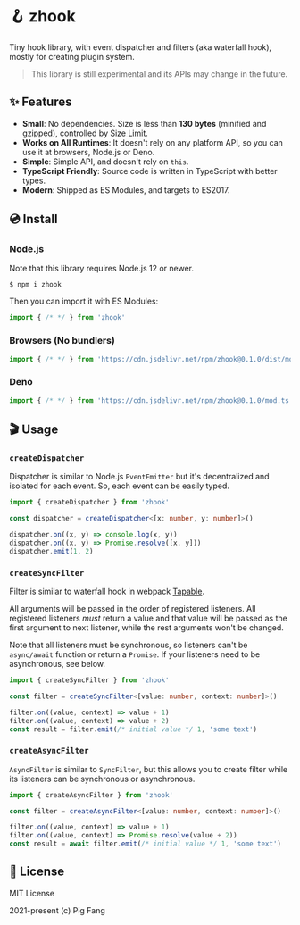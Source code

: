 # 🪝 zhook

Tiny hook library, with event dispatcher and filters (aka waterfall hook),
mostly for creating plugin system.

> This library is still experimental and its APIs may change in the future.

## ✨ Features

- **Small**: No dependencies. Size is less than **130 bytes** (minified and gzipped), controlled by [Size Limit](https://github.com/ai/size-limit).
- **Works on All Runtimes**: It doesn't rely on any platform API, so you can use it at browsers, Node.js or Deno.
- **Simple**: Simple API, and doesn't rely on `this`.
- **TypeScript Friendly**: Source code is written in TypeScript with better types.
- **Modern**: Shipped as ES Modules, and targets to ES2017.

## 💿 Install

### Node.js

Note that this library requires Node.js 12 or newer.

```
$ npm i zhook
```

Then you can import it with ES Modules:

```js
import { /* */ } from 'zhook'
```

### Browsers (No bundlers)

```js
import { /* */ } from 'https://cdn.jsdelivr.net/npm/zhook@0.1.0/dist/mod.js'
```

### Deno

```ts
import { /* */ } from 'https://cdn.jsdelivr.net/npm/zhook@0.1.0/mod.ts'
```

## 🎬 Usage

### `createDispatcher`

Dispatcher is similar to Node.js `EventEmitter` but it's decentralized and isolated for each event.
So, each event can be easily typed.

```ts
import { createDispatcher } from 'zhook'

const dispatcher = createDispatcher<[x: number, y: number]>()

dispatcher.on((x, y) => console.log(x, y))
dispatcher.on((x, y) => Promise.resolve([x, y]))
dispatcher.emit(1, 2)
```

### `createSyncFilter`

Filter is similar to waterfall hook in webpack [Tapable](https://github.com/webpack/tapable).

All arguments will be passed in the order of registered listeners.
All registered listeners *must* return a value and that value will be passed as
the first argument to next listener, while the rest arguments won't be changed.

Note that all listeners must be synchronous,
so listeners can't be `async/await` function or return a `Promise`.
If your listeners need to be asynchronous, see below.

```ts
import { createSyncFilter } from 'zhook'

const filter = createSyncFilter<[value: number, context: number]>()

filter.on((value, context) => value + 1)
filter.on((value, context) => value + 2)
const result = filter.emit(/* initial value */ 1, 'some text')
```

### `createAsyncFilter`

`AsyncFilter` is similar to `SyncFilter`, but
this allows you to create filter while its listeners can be synchronous or asynchronous.

```ts
import { createAsyncFilter } from 'zhook'

const filter = createAsyncFilter<[value: number, context: number]>()

filter.on((value, context) => value + 1)
filter.on((value, context) => Promise.resolve(value + 2))
const result = await filter.emit(/* initial value */ 1, 'some text')
```

## 📃 License

MIT License

2021-present (c) Pig Fang
